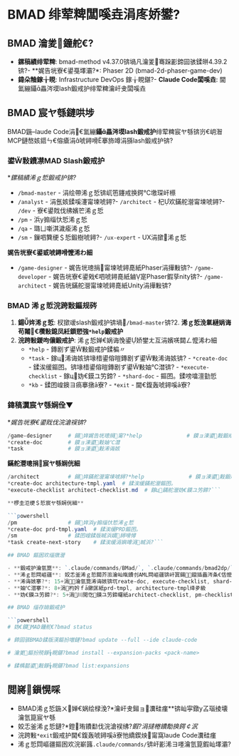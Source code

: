 ﻿# BMAD 绯荤粺闆嗘垚涓庝娇鐢?
## BMAD 瀹夎鐘舵€?
- **鏍稿績绯荤粺**: bmad-method v4.37.0锛堝凡瀹夎骞跺彲鍗囩骇鍒皏4.39.2锛?- **娓告垙寮€鍙戞墿灞?*: Phaser 2D (bmad-2d-phaser-game-dev)
- **鍏朵粬鎵╁睍**: Infrastructure DevOps 鎵╁睍鍖?- **Claude Code闆嗘垚**: 閫氳繃鑷畾涔塻lash鍛戒护绯荤粺瀹屽叏闆嗘垚

## BMAD 宸ヤ綔鏈哄埗

BMAD鍦–laude Code涓€氳繃**鑷畾涔塻lash鍛戒护**绯荤粺宸ヤ綔锛岃€岄潪MCP鏈嶅姟鍣ㄣ€傛瘡涓唬鐞嗗搴斾竴涓猻lash鍛戒护锛?
### 鍙敤鐨凚MAD Slash鍛戒护

**鏍稿績浠ｇ悊鍛戒护锛?*

- `/bmad-master` - 涓绘帶浠ｇ悊锛屼竾鑳戒换鍔℃墽琛屽櫒
- `/analyst` - 涓氬姟鍒嗘瀽甯堜唬鐞?- `/architect` - 杞欢鏋舵瀯甯堜唬鐞?- `/dev` - 寮€鍙戝伐绋嬪笀浠ｇ悊
- `/pm` - 浜у搧缁忕悊浠ｇ悊
- `/qa` - 璐ㄩ噺淇濊瘉浠ｇ悊
- `/sm` - 鏁呬簨绠＄悊鍛樹唬鐞?- `/ux-expert` - UX涓撳浠ｇ悊

**娓告垙寮€鍙戜唬鐞嗗懡浠わ細**

- `/game-designer` - 娓告垙璁捐甯堜唬鐞嗭紙Phaser涓撶敤锛?- `/game-developer` - 娓告垙寮€鍙戣€呬唬鐞嗭紙鏀寔Phaser鍜孶nity锛?- `/game-architect` - 娓告垙鏋舵瀯甯堜唬鐞嗭紙Unity涓撶敤锛?
### BMAD 浠ｇ悊浣跨敤鏂规硶

1. **鍚姩浠ｇ悊**: 杈撳叆slash鍛戒护锛堝`/bmad-master`锛?2. **浠ｇ悊浼氭縺娲诲苟闂€欑敤鎴凤紝鎻愬強`*help`鍛戒护**
3. **浣跨敤鍐呴儴鍛戒护**: 浠ｇ悊婵€娲诲悗鍙娇鐢ㄤ互涓嬪唴閮ㄥ懡浠わ細
   - `*help` - 鏄剧ず鍙敤鍛戒护鍒楄〃
   - `*task` - 鎵ц浠诲姟锛堟棤鍙傛暟鏄剧ず鍙敤浠诲姟锛?   - `*create-doc` - 鍒涘缓鏂囨。锛堟棤鍙傛暟鏄剧ず鍙敤妯℃澘锛?   - `*execute-checklist` - 鎵ц妫€鏌ユ竻鍗?   - `*shard-doc` - 鏂囨。鍒嗙墖澶勭悊
   - `*kb` - 鍒囨崲鐭ヨ瘑搴撴ā寮?   - `*exit` - 閫€鍑轰唬鐞嗘ā寮?
### 鍏稿瀷宸ヤ綔娴佺▼

**娓告垙寮€鍙戝伐浣滄祦锛?*

```powershell
/game-designer     # 鍚姩娓告垙璁捐甯?*help              # 鏌ョ湅鍙敤鍛戒护
*create-doc        # 鏌ョ湅鍙敤妯℃澘
*task              # 鏌ョ湅鍙敤浠诲姟
```

**鏋舵瀯璁捐宸ヤ綔娴侊細**

```powershell
/architect         # 鍚姩鏋舵瀯甯堜唬鐞?*help              # 鏌ョ湅鍙敤鍛戒护
*create-doc architecture-tmpl.yaml  # 鍒涘缓鏋舵瀯鏂囨。
*execute-checklist architect-checklist.md  # 鎵ц鏋舵瀯妫€鏌ユ竻鍗?```

**椤圭洰绠＄悊宸ヤ綔娴侊細**

```powershell
/pm                # 鍚姩浜у搧缁忕悊浠ｇ悊
*create-doc prd-tmpl.yaml  # 鍒涘缓PRD鏂囨。
/sm                # 鍒囨崲鍒版晠浜嬬鐞嗗憳
*task create-next-story    # 鍒涘缓涓嬩竴涓晠浜?```

## BMAD 鏂囦欢缁撴瀯

- **鍛戒护瀹氫箟**: `.claude/commands/BMad/`, `.claude/commands/bmad2dp/`, `.claude/commands/bmad2du/`
- **浠ｇ悊閰嶇疆**: 姣忎釜浠ｇ悊閮芥湁瀹屾暣鐨刌AML閰嶇疆锛屽寘鍚鑹插畾涔夈€佸懡浠ゅ拰渚濊禆
- **浠诲姟搴?*: 15+涓瀹氫箟浠诲姟锛坈reate-doc, execute-checklist, shard-doc绛夛級
- **妯℃澘搴?*: 8+涓枃妗ｆā鏉匡紙prd-tmpl, architecture-tmpl绛夛級
- **妫€鏌ユ竻鍗?*: 5+涓川閲忔鏌ユ竻鍗曪紙architect-checklist, pm-checklist绛夛級

## BMAD 缁存姢鍛戒护

```powershell
# 妫€鏌MAD鐘舵€?bmad status

# 鍗囩骇BMAD鍒版渶鏂扮増鏈?bmad update --full --ide claude-code

# 瀹夎鏂扮殑鎵╁睍鍖?bmad install --expansion-packs <pack-name>

# 鍒楀嚭鍙敤鎵╁睍鍖?bmad list:expansions
```

## 閲嶈鎻愰啋

- BMAD浠ｇ悊鍦ㄨ婵€娲绘椂浼?*瀹屽叏鎺ョ瀵硅瘽**锛屾寜鐓у叾瑙掕壊瀹氫箟宸ヤ綔
- 姣忎釜浠ｇ悊鏈?*鐙珛鐨勫伐浣滄祦绋?*鍜?*涓撻棬鐨勪换鍔￠泦**
- 浣跨敤`*exit`鍛戒护閫€鍑轰唬鐞嗘ā寮忚繑鍥炴甯窩laude Code瀵硅瘽
- 浠ｇ悊閰嶇疆鏂囦欢浣嶄簬`.claude/commands/`锛屽彲浠ヨ嚜瀹氫箟鍜屾墿灞?
